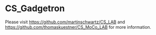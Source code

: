 # CS_Gadgetron

Please visit https://github.com/martinschwartz/CS_LAB and https://github.com/thomaskuestner/CS_MoCo_LAB for more information.
